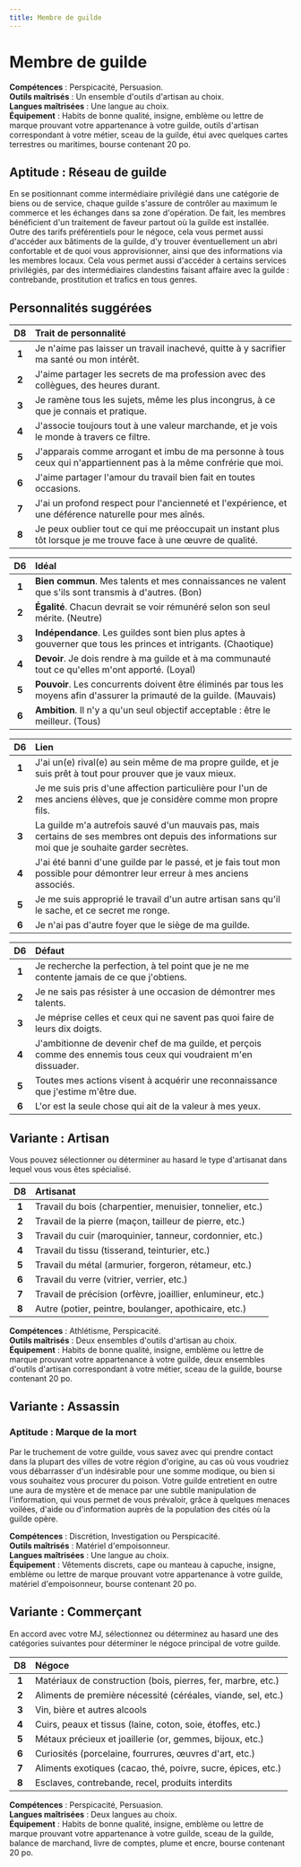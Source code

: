 ```yaml
---
title: Membre de guilde
---
```

# Membre de guilde
**Compétences** : Perspicacité, Persuasion.  
**Outils maîtrisés** : Un ensemble d'outils d'artisan au choix.  
**Langues maîtrisées** : Une langue au choix.  
**Équipement** : Habits de bonne qualité, insigne, emblème ou lettre de marque prouvant votre appartenance à votre guilde, outils d'artisan correspondant à votre métier, sceau de la guilde, étui avec quelques cartes terrestres ou maritimes, bourse contenant 20 po.

## Aptitude : Réseau de guilde
En se positionnant comme intermédiaire privilégié dans une catégorie de biens ou de service, chaque guilde s'assure de contrôler au maximum le commerce et les échanges dans sa zone d'opération. De fait, les membres bénéficient d'un traitement de faveur partout où la guilde est installée. Outre des tarifs préférentiels pour le négoce, cela vous permet aussi d'accéder aux bâtiments de la guilde, d'y trouver éventuellement un abri confortable et de quoi vous approvisionner, ainsi que des informations via les membres locaux. Cela vous permet aussi d'accéder à certains services privilégiés, par des intermédiaires clandestins faisant affaire avec la guilde : contrebande, prostitution et trafics en tous genres.

## Personnalités suggérées

| D8 | Trait de personnalité |
|:-:|:-|
| **1** | Je n'aime pas laisser un travail inachevé, quitte à y sacrifier ma santé ou mon intérêt. |
| **2** | J'aime partager les secrets de ma profession avec des collègues, des heures durant. |
| **3** | Je ramène tous les sujets, même les plus incongrus, à ce que je connais et pratique. |
| **4** | J'associe toujours tout à une valeur marchande, et je vois le monde à travers ce filtre. |
| **5** | J'apparais comme arrogant et imbu de ma personne à tous ceux qui n'appartiennent pas à la même confrérie que moi. |
| **6** | J'aime partager l'amour du travail bien fait en toutes occasions. |
| **7** | J'ai un profond respect pour l'ancienneté et l'expérience, et une déférence naturelle pour mes aînés. |
| **8** | Je peux oublier tout ce qui me préoccupait un instant plus tôt lorsque je me trouve face à une œuvre de qualité. |

| D6 | Idéal |
|:-:|:-|
| **1** | **Bien commun**. Mes talents et mes connaissances ne valent que s'ils sont transmis à d'autres. (Bon) |
| **2** | **Égalité**. Chacun devrait se voir rémunéré selon son seul mérite. (Neutre) |
| **3** | **Indépendance**. Les guildes sont bien plus aptes à gouverner que tous les princes et intrigants. (Chaotique) |
| **4** | **Devoir**. Je dois rendre à ma guilde et à ma communauté tout ce qu'elles m'ont apporté. (Loyal) |
| **5** | **Pouvoir**. Les concurrents doivent être éliminés par tous les moyens afin d'assurer la primauté de la guilde. (Mauvais) |
| **6** | **Ambition**. Il n'y a qu'un seul objectif acceptable : être le meilleur. (Tous) |

| D6 | Lien |
|:-:|:-|
| **1** | J'ai un(e) rival(e) au sein même de ma propre guilde, et je suis prêt à tout pour prouver que je vaux mieux. |
| **2** | Je me suis pris d'une affection particulière pour l'un de mes anciens élèves, que je considère comme mon propre fils. |
| **3** | La guilde m'a autrefois sauvé d'un mauvais pas, mais certains de ses membres ont depuis des informations sur moi que je souhaite garder secrètes. |
| **4** | J'ai été banni d'une guilde par le passé, et je fais tout mon possible pour démontrer leur erreur à mes anciens associés. |
| **5** | Je me suis approprié le travail d'un autre artisan sans qu'il le sache, et ce secret me ronge. |
| **6** | Je n'ai pas d'autre foyer que le siège de ma guilde. |

| D6 | Défaut |
|:-:|:-|
| **1** | Je recherche la perfection, à tel point que je ne me contente jamais de ce que j'obtiens. |
| **2** | Je ne sais pas résister à une occasion de démontrer mes talents. |
| **3** | Je méprise celles et ceux qui ne savent pas quoi faire de leurs dix doigts. |
| **4** | J'ambitionne de devenir chef de ma guilde, et perçois comme des ennemis tous ceux qui voudraient m'en dissuader. |
| **5** | Toutes mes actions visent à acquérir une reconnaissance que j'estime m'être due. |
| **6** | L'or est la seule chose qui ait de la valeur à mes yeux. |

## Variante : Artisan
Vous pouvez sélectionner ou déterminer au hasard le type d'artisanat dans lequel vous vous êtes spécialisé.

| D8 | Artisanat |
|:-:|:-|
| **1** | Travail du bois (charpentier, menuisier, tonnelier, etc.) |
| **2** | Travail de la pierre (maçon, tailleur de pierre, etc.) |
| **3** | Travail du cuir (maroquinier, tanneur, cordonnier, etc.) |
| **4** | Travail du tissu (tisserand, teinturier, etc.) |
| **5** | Travail du métal (armurier, forgeron, rétameur, etc.) |
| **6** | Travail du verre (vitrier, verrier, etc.) |
| **7** | Travail de précision (orfèvre, joaillier, enlumineur, etc.) |
| **8** | Autre (potier, peintre, boulanger, apothicaire, etc.) |

**Compétences** : Athlétisme, Perspicacité.  
**Outils maîtrisés** : Deux ensembles d'outils d'artisan au choix.  
**Équipement** : Habits de bonne qualité, insigne, emblème ou lettre de marque prouvant votre appartenance à votre guilde, deux ensembles d'outils d'artisan correspondant à votre métier, sceau de la guilde, bourse contenant 20 po.

## Variante : Assassin

### Aptitude : Marque de la mort
Par le truchement de votre guilde, vous savez avec qui prendre contact dans la plupart des villes de votre région d'origine, au cas où vous voudriez vous débarrasser d'un indésirable pour une somme modique, ou bien si vous souhaitez vous procurer du poison. Votre guilde entretient en outre une aura de mystère et de menace par une subtile manipulation de l'information, qui vous permet de vous prévaloir, grâce à quelques menaces voilées, d'aide ou d'information auprès de la population des cités où la guilde opère.

**Compétences** : Discrétion, Investigation ou Perspicacité.  
**Outils maîtrisés** : Matériel d'empoisonneur.  
**Langues maîtrisées** : Une langue au choix.  
**Équipement** : Vêtements discrets, cape ou manteau à capuche, insigne, emblème ou lettre de marque prouvant votre appartenance à votre guilde, matériel d'empoisonneur, bourse contenant 20 po.

## Variante : Commerçant
En accord avec votre MJ, sélectionnez ou déterminez au hasard une des catégories suivantes pour déterminer le négoce principal de votre guilde.

| D8 | Négoce |
|:-:|:-|
| **1** | Matériaux de construction (bois, pierres, fer, marbre, etc.) |
| **2** | Aliments de première nécessité (céréales, viande, sel, etc.) |
| **3** | Vin, bière et autres alcools |
| **4** | Cuirs, peaux et tissus (laine, coton, soie, étoffes, etc.) |
| **5** | Métaux précieux et joaillerie (or, gemmes, bijoux, etc.) |
| **6** | Curiosités (porcelaine, fourrures, œuvres d'art, etc.)  |
| **7** | Aliments exotiques (cacao, thé, poivre, sucre, épices, etc.) |
| **8** | Esclaves, contrebande, recel, produits interdits |

**Compétences** : Perspicacité, Persuasion.  
**Langues maîtrisées** : Deux langues au choix.  
**Équipement** : Habits de bonne qualité, insigne, emblème ou lettre de marque prouvant votre appartenance à votre guilde, sceau de la guilde, balance de marchand, livre de comptes, plume et encre, bourse contenant 20 po.
